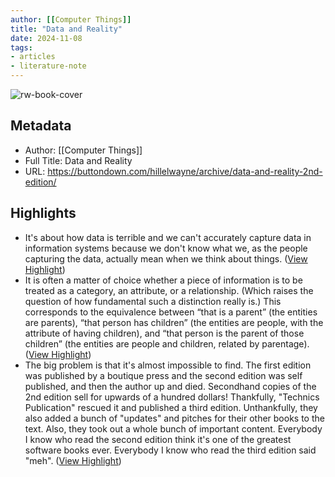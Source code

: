 ```yaml
---
author: [[Computer Things]]
title: "Data and Reality"
date: 2024-11-08
tags: 
- articles
- literature-note
---
```

![rw-book-cover](https://buttondown.com/static/images/icons/icon-square@400.png)

## Metadata
- Author: [[Computer Things]]
- Full Title: Data and Reality
- URL: https://buttondown.com/hillelwayne/archive/data-and-reality-2nd-edition/

## Highlights
- It's about how data is terrible and we can't accurately capture data in information systems because we don't know what we, as the people capturing the data, actually mean when we think about things. ([View Highlight](https://read.readwise.io/read/01jc4aphzk8a70z7rmgnfb34kt))
- It is often a matter of choice whether a piece of information is to be treated as a category, an attribute, or a relationship. (Which raises the question of how fundamental such a distinction really is.) This corresponds to the equivalence between “that is a parent” (the entities are parents), “that person has children” (the entities are people, with the attribute of having children), and “that person is the parent of those children” (the entities are people and children, related by parentage). ([View Highlight](https://read.readwise.io/read/01jc4arwg7ah5wc3hj9je6v00e))
- The big problem is that it's almost impossible to find. The first edition was published by a boutique press and the second edition was self published, and then the author up and died. Secondhand copies of the 2nd edition sell for upwards of a hundred dollars! Thankfully, "Technics Publication" rescued it and published a third edition. Unthankfully, they also added a bunch of "updates" and pitches for their other books to the text. Also, they took out a whole bunch of important content. Everybody I know who read the second edition think it's one of the greatest software books ever. Everybody I know who read the third edition said "meh". ([View Highlight](https://read.readwise.io/read/01jc4asvk9x80vggh1acw34d9y))
